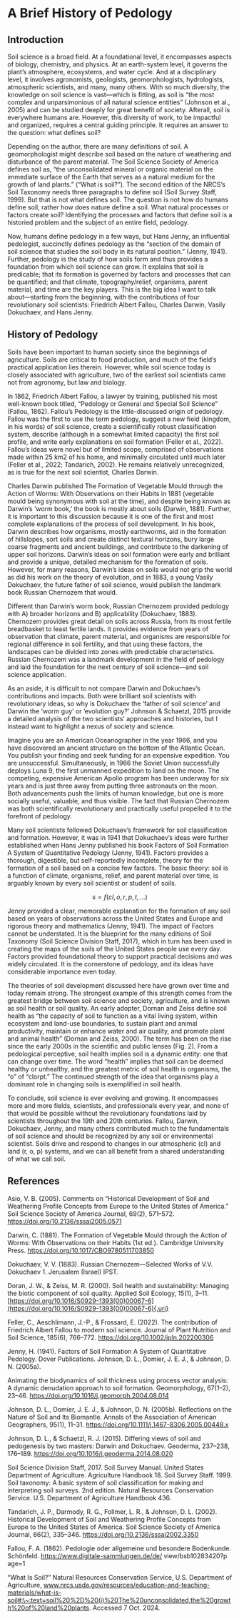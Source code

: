 # A Brief History of Pedology



## Introduction

Soil science is a broad field. At a foundational level, it encompasses aspects of biology, chemistry, and physics. At an earth-system level, it governs the plant’s atmosphere, ecosystems, and water cycle. And at a disciplinary level, it involves agronomists, geologists, geomorphologists, hydrologists, atmospheric scientists, and many, many others. With so much diversity, the knowledge on soil science is vast—which is fitting, as soil is “the most complex and unparsimonious of all natural science entities” (Johnson et al., 2005) and can be studied deeply for great benefit of society. Afterall, soil is everywhere humans are. However, this diversity of work, to be impactful and organized, requires a central guiding principle. It requires an answer to the question: what defines soil?

Depending on the author, there are many definitions of soil. A geomorphologist might describe soil based on the nature of weathering and disturbance of the parent material. The Soil Science Society of America defines soil as, “the unconsolidated mineral or organic material on the immediate surface of the Earth that serves as a natural medium for the growth of land plants.” (“What is soil?”). The second edition of the NRCS’s Soil Taxonomy needs three paragraphs to define soil (Soil Survey Staff, 1999). But that is not what defines soil. The question is not how do humans define soil, rather how does nature define a soil. What natural processes or factors create soil? Identifying the processes and factors that define soil is a historied problem and the subject of an entire field, pedology.

Now, humans define pedology in a few ways, but Hans Jenny, an influential pedologist, succinctly defines pedology as the “section of the domain of soil science that studies the soil body in its natural position.” (Jenny, 1941). Further, pedology is the study of how soils form and thus provides a foundation from which soil science can grow. It explains that soil is predicable; that its formation is governed by factors and processes that can be quantified; and that climate, topography/relief, organisms, parent material, and time are the key players. This is the big idea I want to talk about—starting from the beginning, with the contributions of four revolutionary soil scientists: Friedrich Albert Fallou, Charles Darwin, Vasily Dokuchaev, and Hans Jenny.

## History of Pedology

Soils have been important to human society since the beginnings of agriculture. Soils are critical to food production, and much of the field’s practical application lies therein. However, while soil science today is closely associated with agriculture, two of the earliest soil scientists came not from agronomy, but law and biology.

In 1862, Friedrich Albert Fallou, a lawyer by training, published his most well-known book titled, “Pedology or General and Special Soil Science” (Fallou, 1862). Fallou’s Pedology is the little-discussed origin of pedology. Fallou was the first to use the term pedology, suggest a new field (kingdom, in his words) of soil science, create a scientifically robust classification system, describe (although in a somewhat limited capacity) the first soil profile, and write early explanations on soil formation (Feller et al., 2022). Fallou’s ideas were novel but of limited scope, comprised of observations made within 25 km2 of his home, and minimally circulated until much later (Feller et al., 2022; Tandarich, 2002). He remains relatively unrecognized, as is true for the next soil scientist, Charles Darwin.

Charles Darwin published The Formation of Vegetable Mould through the Action of Worms: With Observations on their Habits in 1881 (vegetable mould being synonymous with soil at the time), and despite being known as Darwin’s ‘worm book,’ the book is mostly about soils (Darwin, 1881). Further, it is important to this discussion because it is one of the first and most complete explanations of the process of soil development. In his book, Darwin describes how organisms, mostly earthworms, aid in the formation of hillslopes, sort soils and create distinct textural horizons, bury large coarse fragments and ancient buildings, and contribute to the darkening of upper soil horizons. Darwin’s ideas on soil formation were early and brilliant and provide a unique, detailed mechanism for the formation of soils. However, for many reasons, Darwin’s ideas on soils would not grip the world as did his work on the theory of evolution, and in 1883, a young Vasily Dokuchaev, the future father of soil science, would publish the landmark book Russian Chernozem that would.

Different than Darwin’s worm book, Russian Chernozem provided pedology with A) broader horizons and B) applicability (Dokuchaev, 1883). Chernozem provides great detail on soils across Russia, from its most fertile breadbasket to least fertile lands. It provides evidence from years of observation that climate, parent material, and organisms are responsible for regional difference in soil fertility, and that using these factors, the landscapes can be divided into zones with predictable characteristics. Russian Chernozem was a landmark development in the field of pedology and laid the foundation for the next century of soil science—and soil science application.

As an aside, it is difficult to not compare Darwin and Dokuchaev’s contributions and impacts. Both were brilliant soil scientists with revolutionary ideas, so why is Dokuchaev the ‘father of soil science’ and Darwin the ‘worm guy’ or ‘evolution guy?’ Johnson & Schaetzl, 2015 provide a detailed analysis of the two scientists’ approaches and histories, but I instead want to highlight a nexus of society and science.

Imagine you are an American Oceanographer in the year 1966, and you have discovered an ancient structure on the bottom of the Atlantic Ocean. You publish your finding and seek funding for an expensive expedition. You are unsuccessful. Simultaneously, in 1966 the Soviet Union successfully deploys Luna 9, the first unmanned expedition to land on the moon. The competing, expensive American Apollo program has been underway for six years and is just three away from putting three astronauts on the moon. Both advancements push the limits of human knowledge, but one is more socially useful, valuable, and thus visible. The fact that Russian Chernozem was both scientifically revolutionary and practically useful propelled it to the forefront of pedology.

Many soil scientists followed Dokuchaev’s framework for soil classification and formation. However, it was in 1941 that Dokuchaev’s ideas were further established when Hans Jenny published his book Factors of Soil Formation A System of Quantitative Pedology (Jenny, 1941). Factors provides a thorough, digestible, but self-reportedly incomplete, theory for the formation of a soil based on a concise few factors. The basic theory: soil is a function of climate, organisms, relief, and parent material over time, is arguably known by every soil scientist or student of soils.

$$
s = f (cl, o, r, p, t, …)
$$

Jenny provided a clear, memorable explanation for the formation of any soil based on years of observations across the United States and Europe and rigorous theory and mathematics (Jenny, 1941). The impact of Factors cannot be understated. It is the blueprint for the many editions of Soil Taxonomy (Soil Science Division Staff, 2017), which in turn has been used in creating the maps of the soils of the United States people use every day. Factors provided foundational theory to support practical decisions and was widely circulated. It is the cornerstone of pedology, and its ideas have considerable importance even today.

The theories of soil development discussed here have grown over time and today remain strong. The strongest example of this strength comes from the greatest bridge between soil science and society, agriculture, and is known as soil health or soil quality. An early adopter, Dornan and Zeiss define soil health as “the capacity of soil to function as a vital living system, within ecosystem and land-use boundaries, to sustain plant and animal productivity, maintain or enhance water and air quality, and promote plant and animal health” (Dornan and Zeiss, 2000). The term has been on the rise since the early 2000s in the scientific and public lenses (Fig. 2). From a pedological perceptive, soil health implies soil is a dynamic entity: one that can change over time. The word “health” implies that soil can be deemed healthy or unhealthy, and the greatest metric of soil health is organisms, the “o” of “clorpt.” The continued strength of the idea that organisms play a dominant role in changing soils is exemplified in soil health.

To conclude, soil science is ever evolving and growing. It encompasses more and more fields, scientists, and professionals every year, and none of that would be possible without the revolutionary foundations laid by scientists throughout the 19th and 20th centuries. Fallou, Darwin, Dokuchaev, Jenny, and many others contributed much to the fundamentals of soil science and should be recognized by any soil or environmental scientist. Soils drive and respond to changes in our atmospheric (cl) and land (r, o, p) systems, and we can all benefit from a shared understanding of what we call soil.

## References

Asio, V. B. (2005). Comments on “Historical Development of Soil and Weathering Profile Concepts from Europe to the United States of America.” Soil Science Society of America Journal, 69(2), 571–572. <https://doi.org/10.2136/sssaj2005.0571>

Darwin, C. (1881). The Formation of Vegetable Mould through the Action of Worms: With Observations on their Habits (1st ed.). Cambridge University Press. <https://doi.org/10.1017/CBO9780511703850>

Dokuchaev, V. V. (1883). Russian Chernozem—Selected Works of V.V. Dokuchaev 1. Jerusalem (Israel) IPST.

Doran, J. W., & Zeiss, M. R. (2000). Soil health and sustainability: Managing the biotic component of soil quality. Applied Soil Ecology, 15(1), 3–11. [https://doi.org/10.1016/S0929-1393(00)00067-6](https://doi.org/10.1016/S0929-1393(00)00067-6){.uri}

Feller, C., Aeschlimann, J.-P., & Frossard, E. (2022). The contribution of Friedrich Albert Fallou to modern soil science. Journal of Plant Nutrition and Soil Science, 185(6), 766–772. <https://doi.org/10.1002/jpln.202200306>

Jenny, H. (1941). Factors of Soil Formation A System of Quantitative Pedology. Dover Publications. Johnson, D. L., Domier, J. E. J., & Johnson, D. N. (2005a).

Animating the biodynamics of soil thickness using process vector analysis: A dynamic denudation approach to soil formation. Geomorphology, 67(1–2), 23–46. <https://doi.org/10.1016/j.geomorph.2004.08.014>

Johnson, D. L., Domier, J. E. J., & Johnson, D. N. (2005b). Reflections on the Nature of Soil and Its Biomantle. Annals of the Association of American Geographers, 95(1), 11–31. <https://doi.org/10.1111/j.1467-8306.2005.00448.x>

Johnson, D. L., & Schaetzl, R. J. (2015). Differing views of soil and pedogenesis by two masters: Darwin and Dokuchaev. Geoderma, 237–238, 176–189. <https://doi.org/10.1016/j.geoderma.2014.08.020>

Soil Science Division Staff, 2017. Soil Survey Manual. United States Department of Agriculture. Agriculture Handbook 18. Soil Survey Staff. 1999. Soil taxonomy: A basic system of soil classification for making and interpreting soil surveys. 2nd edition. Natural Resources Conservation Service. U.S. Department of Agriculture Handbook 436.

Tandarich, J. P., Darmody, R. G., Follmer, L. R., & Johnson, D. L. (2002). Historical Development of Soil and Weathering Profile Concepts from Europe to the United States of America. Soil Science Society of America Journal, 66(2), 335–346. <https://doi.org/10.2136/sssaj2002.3350>

Fallou, F. A. (1862). Pedologie oder allgemeine und besondere Bodenkunde. Schönfeld. <https://www.digitale-sammlungen.de/de/> view/bsb10283420?p age=1

“What Is Soil?” Natural Resources Conservation Service, U.S. Department of Agriculture, www.nrcs.usda.gov/resources/education-and-teaching-materials/what-is-soil#:\~:text=soil%20%2D%20(i)%20The%20unconsolidated,the%20growth%20of%20land%20plants. Accessed 7 Oct. 2024.
